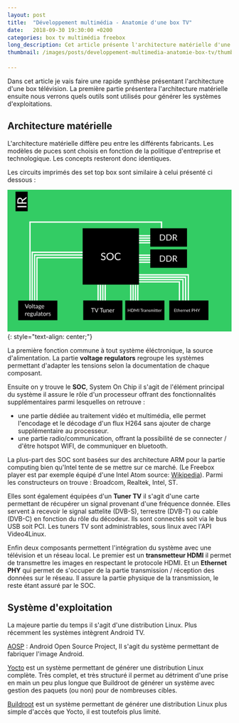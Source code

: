 ```yaml
---
layout: post
title:  "Développement multimédia - Anatomie d'une box TV"
date:   2018-09-30 19:30:00 +0200
categories: box tv multimédia freebox
long_description: Cet article présente l'architecture matérielle d'une box télévision, nous verrons également les utilitaires qui sont utilisés pour générer une distribution.
thumbnail: /images/posts/developpement-multimedia-anatomie-box-tv/thumbnail.png

---
```


Dans cet article je vais faire une rapide synthèse présentant l'architecture d'une box télévision. La première partie présentera l'architecture matérielle ensuite nous verrons quels outils sont utilisés pour générer les systèmes d'exploitations.

## Architecture matérielle

L'architecture matérielle diffère peu entre les différents fabricants. Les modèles de puces sont choisis en fonction de la politique d'entreprise et technologique. Les concepts resteront donc identiques.

Les circuits imprimés des set top box sont similaire à celui présenté ci dessous :   

![](/images/posts/developpement-multimedia-anatomie-box-tv/board.png){: style="text-align: center;"}

La première fonction commune à tout système éléctronique, la source d'alimentation. La partie **voltage regulators** regroupe les systèmes permettant d'adapter les tensions selon la documentation de chaque composant.

Ensuite on y trouve le **SOC**, System On Chip il s'agit de l'élément principal du système il assure le rôle d'un processeur offrant des fonctionnalités supplémentaires parmi lesquelles on retrouve :
- une partie dédiée au traitement vidéo et multimédia, elle permet l'encodage et le décodage d'un flux H264 sans ajouter de charge supplémentaire au processeur.
- une partie radio/communication, offrant la possibilité de se connecter / d'être hotspot WIFI, de communiquer en bluetooth.

La plus-part des SOC sont basées sur des architecture ARM pour la partie computing bien qu'Intel tente de se mettre sur ce marché. (Le Freebox player est par exemple équipé d'une Intel Atom source: [Wikipedia](https://fr.wikipedia.org/wiki/Freebox)). Parmi les constructeurs on trouve : Broadcom, Realtek, Intel, ST.

Elles sont également équipées d'un **Tuner TV** il s'agit d'une carte permettant de récupérer un signal provenant d'une fréquence donnée. Elles servent à recevoir le signal sattelite (DVB-S), terrestre (DVB-T) ou cable (DVB-C) en fonction du rôle du décodeur. Ils sont connectés soit via le bus USB soit PCI. Les tuners TV sont administrables, sous linux avec l'API Video4Linux.

Enfin deux composants permettent l'intégration du système avec une télévision et un réseau local. Le premier est un **transmetteur HDMI** il permet de transmettre les images en respectant le protocole HDMI. Et un **Ethernet PHY** qui permet de s'occuper de la partie transmission / réception des données sur le réseau. Il assure la partie physique de la transmission, le reste étant assuré par le SOC.

## Système d'exploitation

La majeure partie du temps il s'agit d'une distribution Linux. Plus récemment les systèmes intègrent Android TV.

[AOSP](https://source.android.com/) : Android Open Source Project, Il s'agit du système permettant de fabriquer l'image Android.

[Yocto](https://www.yoctoproject.org/) est un système permettant de générer une distribution Linux complète. Très complet, et très structuré il permet au détriment d'une prise en main un peu plus longue que Buildroot de générer un système avec gestion des paquets (ou non) pour de nombreuses cibles.

[Buildroot](https://www.buildroot.org/)  est un système permettant de générer une distribution Linux  plus simple d'accès que Yocto, il est toutefois plus limité.  
